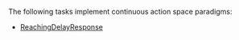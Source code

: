 The following tasks implement continuous action space paradigms:

- [ReachingDelayResponse](../envs.md#neurogym.envs.reachingdelayresponse.ReachingDelayResponse)

